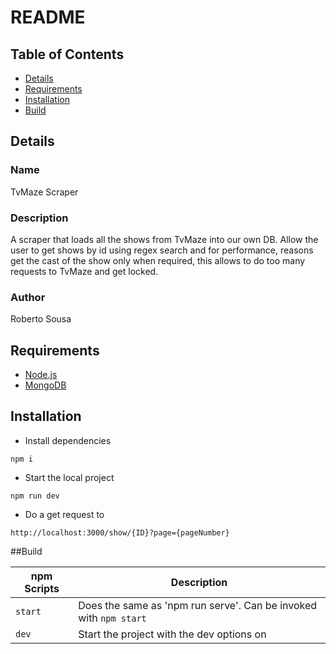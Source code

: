 # README

## Table of Contents

- [Details](#details)
- [Requirements](#requirements)
- [Installation](#installation)
- [Build](#build)

## Details
### Name
TvMaze Scraper

### Description
A scraper that loads all the shows from TvMaze into our own DB.
Allow the user to get shows by id using regex search and for performance, reasons get the cast of the show only when required, this allows to do too many requests to TvMaze and get locked.

### Author
Roberto Sousa


## Requirements
- [Node.js](https://nodejs.org/en/)
- [MongoDB](https://www.mongodb.com/)


## Installation
- Install dependencies
```
npm i
```
- Start the local project
```
npm run dev
```

- Do a get request to 
```
http://localhost:3000/show/{ID}?page={pageNumber}
```

##Build

| npm Scripts               |                                   Description                                                     |
| ------------------------- | ------------------------------------------------------------------------------------------------- |
| `start`                   | Does the same as 'npm run serve'. Can be invoked with `npm start`                                 |
| `dev`                     | Start the project with the dev options on                                                         |